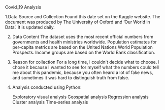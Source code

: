 Covid_19 Analysis

1.Data Source and Collection 
Found this date set on the Kaggle website. The document was produced by The University of Oxford and 
‘Our World in Data’. It is updated daily.

2. Data Content 
The dataset uses the most recent official numbers from governments and health ministries worldwide. 
Population estimates for per-capita metrics are based on the United Nations World Population Prospects. 
Income groups are based on the World Bank classification. 

3. Reason for collection 
For a long time, I couldn't decide what to choose. I chose it because I wanted to see for myself what the 
numbers could tell me about this pandemic, because you often heard a lot of fake news, and sometimes it 
was hard to distinguish truth from false.

4. Analysis conducted using Python:

    Exploratory visual analysis
    Geospatial analysis
    Regression analysis
    Cluster analysis
    Time-series analysis


